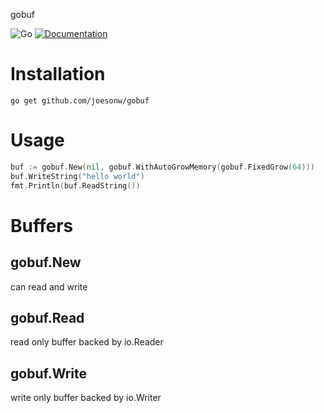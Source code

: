gobuf

![Go](https://github.com/joesonw/gobuf/workflows/Go/badge.svg)
[![Documentation](https://godoc.org/github.com/joesonw/gobuf?status.svg)](http://godoc.org/github.com/joesonw/gobuf)

# Installation

`go get github.com/joesonw/gobuf`

# Usage

```go
buf := gobuf.New(nil, gobuf.WithAutoGrowMemory(gobuf.FixedGrow(64)))
buf.WriteString("hello world")
fmt.Println(buf.ReadString())
```

# Buffers

## gobuf.New

can read and write

## gobuf.Read

read only buffer backed by io.Reader

## gobuf.Write

write only buffer backed by io.Writer